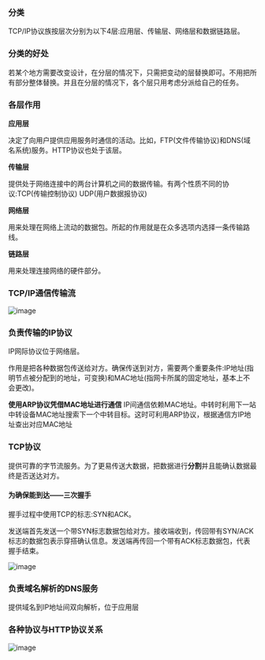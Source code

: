 ### 分类
TCP/IP协议族按层次分别为以下4层:应用层、传输层、网络层和数据链路层。
### 分类的好处
若某个地方需要改变设计，在分层的情况下，只需把变动的层替换即可。不用把所有部分整体替换。并且在分层的情况下，各个层只用考虑分派给自己的任务。
### 各层作用
**应用层** 

决定了向用户提供应用服务时通信的活动。比如，FTP(文件传输协议)和DNS(域名系统)服务。HTTP协议也处于该层。

**传输层**

提供处于网络连接中的两台计算机之间的数据传输。有两个性质不同的协议:TCP(传输控制协议) UDP(用户数据报协议)

**网络层**

用来处理在网络上流动的数据包。所起的作用就是在众多选项内选择一条传输路线。

**链路层**

用来处理连接网络的硬件部分。
### TCP/IP通信传输流
![image](https://note.youdao.com/favicon.ico)

### 负责传输的IP协议
IP网际协议位于网络层。

作用是把各种数据包传送给对方。确保传送到对方，需要两个重要条件:IP地址(指明节点被分配到的地址，可变换)和MAC地址(指网卡所属的固定地址，基本上不会更改)。

**使用ARP协议凭借MAC地址进行通信**
IP间通信依赖MAC地址。中转时利用下一站中转设备MAC地址搜索下一个中转目标。这时可利用ARP协议，根据通信方IP地址查出对应MAC地址
### TCP协议
提供可靠的字节流服务。为了更易传送大数据，把数据进行**分割**并且能确认数据最终是否送达对方。
#### 为确保能到达——三次握手
握手过程中使用TCP的标志:SYN和ACK。

发送端首先发送一个带SYN标志数据包给对方。接收端收到，传回带有SYN/ACK标志的数据包表示穿搭确认信息。发送端再传回一个带有ACK标志数据包，代表握手结束。

![image](https://note.youdao.com/favicon.ico)
### 负责域名解析的DNS服务
提供域名到IP地址间双向解析，位于应用层
### 各种协议与HTTP协议关系
![image](https://note.youdao.com/favicon.ico)